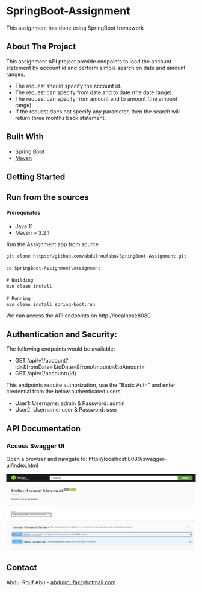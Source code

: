 # SpringBoot-Assignment
This assignment has done using SpringBoot framework

<!-- ABOUT THE PROJECT -->
## About The Project
This assignment API project provide endpoints to load the account statement by account id and perform simple search on date and amount ranges.
* The request should specify the account id.
* The request can specify from date and to date (the date range).
* The request can specify from amount and to amount (the amount range).
* If the request does not specify any parameter, then the search will return three months back statement.



## Built With
* [Spring Boot](https://spring.io/projects/spring-boot)
* [Maven](https://maven.apache.org/)

<!-- GETTING STARTED -->
## Getting Started

## Run from the sources

#### Prerequisites
* Java 11
* Maven > 3.2.1

Run the Assignment app from source

```
git clone https://github.com/abdulroufabu/SpringBoot-Assignment.git

cd SpringBoot-Assignment\Assignment

# Building
mvn clean install

# Running
mvn clean install spring-boot:run
```
We can access the API endpoints on http://localhost:8080


## Authentication and Security:

The following endpoints would be available:

* GET /api/v1/account?id=&fromDate=&toDate=&fromAmount=&toAmount=
* GET /api/v1/account/{id}

This endpoints require authorization, use the "Basic Auth" and enter credential from the below authenticated users:
* User1: Username: admin & Password: admin
* User2: Username: user & Password: user


## API Documentation

### Access Swagger UI

Open a browser and navigate to: http://localhost:8080/swagger-ui/index.html

![swagger-screenshot!](/images/swagger-ui.PNG)

<!-- CONTACT -->
## Contact

Abdul Rouf Abu - abdulroufak@hotmail.com
